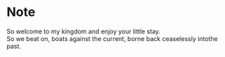# Note
So welcome to my kingdom and enjoy your little stay.  
So we beat on, boats against the current, borne back ceaselessly intothe past.  

